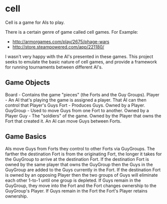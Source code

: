 # cell
Cell is a game for AIs to play.

There is a certain genre of game called cell games. For Example:
* http://armorgames.com/play/2675/phage-wars
* http://store.steampowered.com/app/221180/

I wasn't very happy with the AI's presented in these games. This project seeks to emulate the basic nature of cell games, and provide a framework for running tournaments between different AI's.

## Game Objects
Board - Contains the game "pieces" (the Forts and the Guy Groups).
Player - An AI that's playing the game is assigned a player. That AI can then control that Player's Guys
Fort - Produces Guys. Owned by a Player.
GuyGroup - Used to move Guys from one Fort to another. Owned by a Player
Guy - The "soldiers" of the game. Owned by the Player that owns the Fort that created it. An AI can move Guys between Forts.

## Game Basics
AIs move Guys from Forts they control to other Forts via GuyGroups. The farther the destination Fort is from the originating Fort, the longer it takes for the GuyGroup to arrive at the destination Fort. If the destination Fort is owned by the same player that owns the GuyGroup then the Guys in the GuyGroup are added to the Guys currently in the Fort. If the destination Fort is owned by an opposing Player then the two groups of Guys will eliminate each other 1-to-1 until one group is depleted. If Guys remain in the GuyGroup, they move into the Fort and the Fort changes ownership to the GuyGroup's Player. If Guys remain in the Fort the Fort's Player retains ownership.